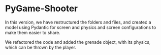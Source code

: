 # PyGame-Shooter

In this version, we have restructured the folders and files, and created a model using Pydantic for screen and physics and screen configurations to make them easier to share.

We refactored the code and added the grenade object, with its physics, which can be thrown by the player.
